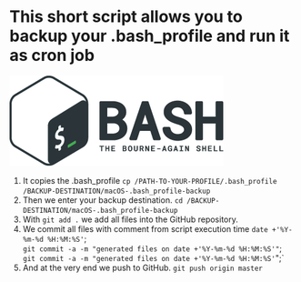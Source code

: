 # This short script allows you to backup your .bash_profile and run it as cron job
![Bash Logo](images/bash_logo.png)

1. It copies the .bash_profile 
`cp /PATH-TO-YOUR-PROFILE/.bash_profile /BACKUP-DESTINATION/macOS-.bash_profile-backup`
2. Then we enter your backup destination.
`cd /BACKUP-DESTINATION/macOS-.bash_profile-backup`
3. With `git add .` we add all files into the GitHub repository.
4. We commit all files with comment from script execution time
`date +'%Y-%m-%d %H:%M:%S'`;<br>`git commit -a -m "generated files on date +'%Y-%m-%d %H:%M:%S'"`;
`git commit -a -m "generated files on date +'%Y-%m-%d %H:%M:%S'`";`
5. And at the very end we push to GitHub. `git push origin master`
